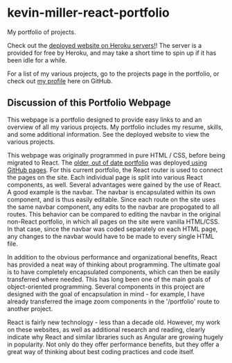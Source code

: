 # kevin-miller-react-portfolio
My portfolio of projects.

Check out the <a href='https://kevin-miller-react-portfolio.herokuapp.com/'>deployed website on Heroku servers!</a>! The server is a provided for free by Heroku, and may take a short time to spin up if it has been idle for a while.

For a list of my various projects, go to the projects page in the portfolio, or check out <a href='https://github.com/Koldenblue'>my profile</a> here on GitHub.

## Discussion of this Portfolio Webpage

This webpage is a portfolio designed to provide easy links to and an overview of all my various projects. My portfolio includes my resume, skills, and some additional information. See the deployed website to view the various projects.

This webpage was originally programmed in pure HTML / CSS, before being migrated to React. The <a href='https://koldenblue.github.io/kevin-miller-portfolio/'>older, out of date portfolio</a> was deployed<a href='https://github.com/Koldenblue/kevin-miller-portfolio'> using GitHub pages</a>. For this current portfolio, the React router is used to connect the pages on the site. Each individual page is split into various React components, as well. Several advantages were gained by the use of React. A good example is the navbar. The navbar is encapsulated within its own component, and is thus easily editable. Since each route on the site uses the same navbar component, any edits to the navbar are propogated to all routes. This behavior can be compared to editing the navbar in the original non-React portfolio, in which all pages on the site were vanilla HTML/CSS. In that case, since the navbar was coded separately on each HTML page, any changes to the navbar would have to be made to every single HTML file.

In addition to the obvious performance and organizational benefits, React has provided a neat way of thinking about programming. The ultimate goal is to have completely encapsulated components, which can then be easily transferred where needed. This has long been one of the main goals of object-oriented programming. Several components in this project are designed with the goal of encapsulation in mind - for example, I have already transferred the image zoom components in the '/portfolio' route to another project.

React is fairly new technology - less than a decade old. However, my work on these websites, as well as additional research and reading, clearly indicate why React and similar libraries such as Angular are growing hugely in popularity. Not only do they offer performance benefits, but they offer a great way of thinking about best coding practices and code itself. 
